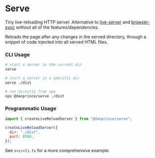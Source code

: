 # Serve

Tiny live-reloading HTTP server. Alternative to [live-server](https://www.npmjs.com/package/live-server) and [browser-sync](https://browsersync.io/) without all of the features/dependencies.

Reloads the page after any changes in the served directory, through a snippet of code injected into all served HTML files.

### CLI Usage

```sh
# start a server in the current dir
serve

# start a server in a specific dir
serve ./dist

# run directly from npm
npx @danprince/serve ./dist
```

### Programmatic Usage

```js
import { createLiveReloadServer } from "@danprince/serve";

createLiveReloadServer({
  dir: "./dist",
  port: 8080,
});
```

See `src/cli.ts` for a more comprehensive example.
